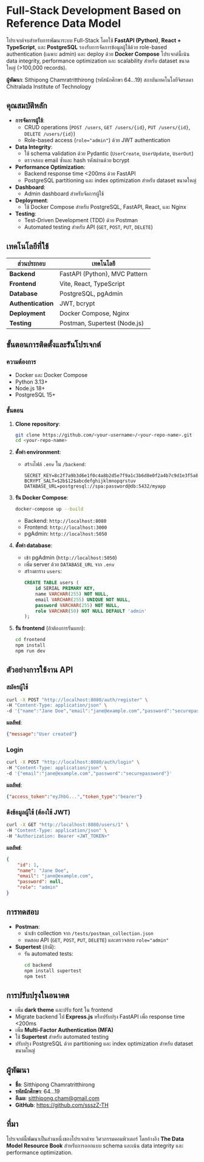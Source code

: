 # Full-Stack Development Based on Reference Data Model

โปรเจกต์จบสำหรับการพัฒนาระบบ Full-Stack โดยใช้ **FastAPI (Python)**, **React + TypeScript**, และ **PostgreSQL** รองรับการจัดการข้อมูลผู้ใช้ด้วย role-based authentication (เฉพาะ admin) และ deploy ด้วย **Docker Compose** โปรเจกต์นี้เน้น data integrity, performance optimization และ scalability สำหรับ dataset ขนาดใหญ่ (>100,000 records).

**ผู้พัฒนา**: Sithipong Chamratritthirong (รหัสนักศึกษา 64...19) สถาบันเทคโนโลยีจิตรลดา Chitralada Institute of Technology

## คุณสมบัติหลัก
- **การจัดการผู้ใช้**:
  - CRUD operations (`POST /users`, `GET /users/{id}`, `PUT /users/{id}`, `DELETE /users/{id}`)
  - Role-based access (`role="admin"`) ด้วย JWT authentication
- **Data Integrity**:
  - ใช้ schema validation ด้วย Pydantic (`UserCreate`, `UserUpdate`, `UserOut`)
  - ตรวจสอบ email ซ้ำและ hash รหัสผ่านด้วย bcrypt
- **Performance Optimization**:
  - Backend response time <200ms ด้วย FastAPI
  - PostgreSQL partitioning และ index optimization สำหรับ dataset ขนาดใหญ่
- **Dashboard**:
  - Admin dashboard สำหรับจัดการผู้ใช้
- **Deployment**:
  - ใช้ Docker Compose สำหรับ PostgreSQL, FastAPI, React, และ Nginx
- **Testing**:
  - Test-Driven Development (TDD) ด้วย Postman
  - Automated testing สำหรับ API (`GET`, `POST`, `PUT`, `DELETE`)

## เทคโนโลยีที่ใช้
| ส่วนประกอบ       | เทคโนโลยี                     |
|------------------|-------------------------------|
| **Backend**      | FastAPI (Python), MVC Pattern |
| **Frontend**     | Vite, React, TypeScript       |
| **Database**     | PostgreSQL, pgAdmin           |
| **Authentication**| JWT, bcrypt                   |
| **Deployment**   | Docker Compose, Nginx         |
| **Testing**      | Postman, Supertest (Node.js)  |

## ขั้นตอนการติดตั้งและรันโปรเจกต์
### ความต้องการ
- Docker และ Docker Compose
- Python 3.13+
- Node.js 18+
- PostgreSQL 15+

### ขั้นตอน
1. **Clone repository**:
   ```bash
   git clone https://github.com/<your-username>/<your-repo-name>.git
   cd <your-repo-name>
   ```

2. **ตั้งค่า environment**:
   - สร้างไฟล์ `.env` ใน `/backend`:
     ```env
     SECRET_KEY=8c2f7a9b3d6e1f0c4a8b2d5e7f9a1c3b6d8e0f2a4b7c9d1e3f5a8b0c2d4e6f
     BCRYPT_SALT=$2b$12$abcdefghijklmnopqrstuv
     DATABASE_URL=postgresql://spa:password@db:5432/myapp
     ```

3. **รัน Docker Compose**:
   ```bash
   docker-compose up --build
   ```
   - Backend: `http://localhost:8080`
   - Frontend: `http://localhost:3000`
   - pgAdmin: `http://localhost:5050`

4. **ตั้งค่า database**:
   - เข้า pgAdmin (`http://localhost:5050`)
   - เพิ่ม server ด้วย `DATABASE_URL` จาก `.env`
   - สร้างตาราง `users`:
     ```sql
     CREATE TABLE users (
         id SERIAL PRIMARY KEY,
         name VARCHAR(255) NOT NULL,
         email VARCHAR(255) UNIQUE NOT NULL,
         password VARCHAR(255) NOT NULL,
         role VARCHAR(50) NOT NULL DEFAULT 'admin'
     );
     ```

5. **รัน frontend** (ถ้าต้องการรันแยก):
   ```bash
   cd frontend
   npm install
   npm run dev
   ```

## ตัวอย่างการใช้งาน API
### สมัครผู้ใช้
```bash
curl -X POST "http://localhost:8080/auth/register" \
-H "Content-Type: application/json" \
-d '{"name":"Jane Doe","email":"jane@example.com","password":"securepassword"}'
```
**ผลลัพธ์**:
```json
{"message":"User created"}
```

### Login
```bash
curl -X POST "http://localhost:8080/auth/login" \
-H "Content-Type: application/json" \
-d '{"email":"jane@example.com","password":"securepassword"}'
```
**ผลลัพธ์**:
```json
{"access_token":"eyJhbG...","token_type":"bearer"}
```

### ดึงข้อมูลผู้ใช้ (ต้องใช้ JWT)
```bash
curl -X GET "http://localhost:8080/users/1" \
-H "Content-Type: application/json" \
-H "Authorization: Bearer <JWT_TOKEN>"
```
**ผลลัพธ์**:
```json
{
    "id": 1,
    "name": "Jane Doe",
    "email": "jane@example.com",
    "password": null,
    "role": "admin"
}
```

## การทดสอบ
- **Postman**:
  - นำเข้า collection จาก `/tests/postman_collection.json`
  - ทดสอบ API (`GET`, `POST`, `PUT`, `DELETE`) และตรวจสอบ `role="admin"`
- **Supertest** (ถ้ามี):
  - รัน automated tests:
    ```bash
    cd backend
    npm install supertest
    npm test
    ```

## การปรับปรุงในอนาคต
- เพิ่ม **dark theme** และปรับ font ใน frontend
- Migrate backend ไป **Express.js** หรือปรับปรุง FastAPI เพื่อ response time <200ms
- เพิ่ม **Multi-Factor Authentication (MFA)**
- ใช้ **Supertest** สำหรับ automated testing
- ปรับปรุง PostgreSQL ด้วย partitioning และ index optimization สำหรับ dataset ขนาดใหญ่

## ผู้พัฒนา
- **ชื่อ**: Sitthipong Chamratritthirong
- **รหัสนักศึกษา**: 64...19
- **อีเมล**: sitthipong.cham@gmail.com
- **GitHub**: https://github.com/ssszZ-TH

## ที่มา
โปรเจกต์นี้พัฒนาเป็นส่วนหนึ่งของโปรเจกต์จบ วิศวกรรมคอมพิวเตอร์ โดยอ้างอิง **The Data Model Resource Book** สำหรับการออกแบบ schema และเน้น data integrity และ performance optimization.